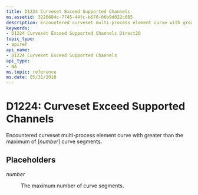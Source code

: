 ```yaml
---
title: D1224 Curveset Exceed Supported Channels
ms.assetid: 3226684c-7745-44fc-b670-06b9d022c685
description: Encountered curveset multi-process element curve with greater than the maximum of curve segments.
keywords:
- D1224 Curveset Exceed Supported Channels Direct2D
topic_type:
- apiref
api_name:
- D1224 Curveset Exceed Supported Channels
api_type:
- NA
ms.topic: reference
ms.date: 05/31/2018
---
```


# D1224: Curveset Exceed Supported Channels

Encountered curveset multi-process element curve with greater than the maximum of \[*number*\] curve segments.

## Placeholders

<dl> <dt>

<span id="number"></span><span id="NUMBER"></span>*number*
</dt> <dd>

The maximum number of curve segments.

</dd> </dl> 



 

 

 

